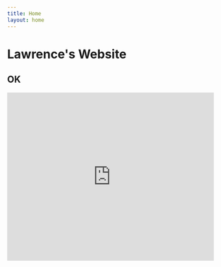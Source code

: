 ```yaml
---
title: Home
layout: home
---
```


# Lawrence's Website
## OK

<iframe width="480" height="390" frameBorder=0 allowfullscreen allow="geolocation; microphone;camera" src="https://snap.berkeley.edu/embed?projectname=Fractal&username=aixcee&showTitle=true&showAuthor=true&editButton=true&pauseButton=true"></iframe>
